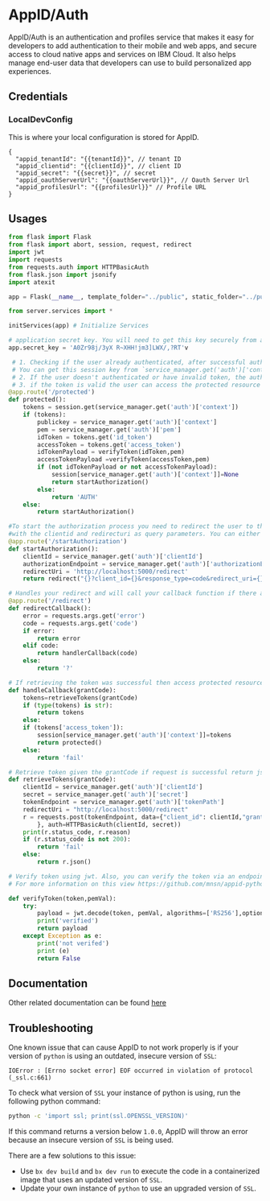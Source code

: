 # AppID/Auth

 AppID/Auth is an authentication and profiles service that makes it easy for developers to add authentication to their mobile and web apps, and secure access to cloud native apps and services on IBM Cloud. It also helps manage end-user data that developers can use to build personalized app experiences.
##  Credentials

###  LocalDevConfig

This is where your local configuration is stored for AppID.
```
{
  "appid_tenantId": "{{tenantId}}", // tenant ID
  "appid_clientid": "{{clientId}}", // client ID
  "appid_secret": "{{secret}}", // secret
  "appid_oauthServerUrl": "{{oauthServerUrl}}", // Oauth Server Url
  "appid_profilesUrl": "{{profilesUrl}}" // Profile URL
}
```

## Usages

```python
from flask import Flask
from flask import abort, session, request, redirect
import jwt
import requests
from requests.auth import HTTPBasicAuth
from flask.json import jsonify
import atexit

app = Flask(__name__, template_folder="../public", static_folder="../public", static_url_path='')

from server.services import *

initServices(app) # Initialize Services

# application secret key. You will need to get this key securely from another source
app.secret_key = 'A0Zr98j/3yX R~XHH!jm3]LWX/,?RT'v

 # 1. Checking if the user already authenticated, after successful authentication. This code saves the token on the session on AUTH_AUTH_CONTEX parameter.
 # You can get this session key from `service_manager.get('auth')['context']
 # 2. If the user doesn't authenticated or have invalid token, the authorization proccess need to start
 # 3. if the token is valid the user can access the protected resource
@app.route('/protected')
def protected():
    tokens = session.get(service_manager.get('auth')['context'])
    if (tokens):
        publickey = service_manager.get('auth')['context']
        pem = service_manager.get('auth')['pem']
        idToken = tokens.get('id_token')
        accessToken = tokens.get('access_token')
        idTokenPayload = verifyToken(idToken,pem)
        accessTokenPayload =verifyToken(accessToken,pem)
        if (not idTokenPayload or not accessTokenPayload):
            session[service_manager.get('auth')['context']]=None
            return startAuthorization()
        else:
            return 'AUTH'
    else:
        return startAuthorization()

#To start the authorization process you need to redirect the user to the AppId endpoint. You can get this endpoint from `service_manager.get('auth')['authorizationEndpoint']`
#with the clientid and redirecturi as query parameters. You can either redirect to an anonyomous user by adding the query parameter `&idp=appid_anon`
@app.route('/startAuthorization')
def startAuthorization():
    clientId = service_manager.get('auth')['clientId']
    authorizationEndpoint = service_manager.get('auth')['authorizationEndpoint']
    redirectUri = 'http://localhost:5000/redirect'
    return redirect("{}?client_id={}&response_type=code&redirect_uri={}&scope=appid_default&idp=appid_anon".format(authorizationEndpoint,clientId,redirectUri))

# Handles your redirect and will call your callback function if there are no errors
@app.route('/redirect')
def redirectCallback():
    error = requests.args.get('error')
    code = requests.args.get('code')
    if error:
        return error
    elif code:
        return handlerCallback(code)
    else:
        return '?'

# If retrieving the token was successful then access protected resource / function
def handleCallback(grantCode):
    tokens=retrieveTokens(grantCode)
    if (type(tokens) is str):
        return tokens
    else:
    if (tokens['access_token']):
        session[service_manager.get('auth')['context']]=tokens
        return protected()
    else:
        return 'fail'

# Retrieve token given the grantCode if request is successful return json token        
def retrieveTokens(grantCode):
    clientId = service_manager.get('auth')['clientId']
    secret = service_manager.get('auth')['secret']
    tokenEndpoint = service_manager.get('auth')['tokenPath']
    redirectUri = "http://localhost:5000/redirect"
    r = requests.post(tokenEndpoint, data={"client_id": clientId,"grant_type": "authorization_code","redirect_uri": redirectUri,"code": grantCode
		}, auth=HTTPBasicAuth(clientId, secret))
    print(r.status_code, r.reason)
    if (r.status_code is not 200):
        return 'fail'
    else:
        return r.json()

# Verify token using jwt. Also, you can verify the token via an endpoint. Introspection endpoint can be retrieve from `service_manager.get('auth')['introspectEndpoint']`
# For more information on this view https://github.com/mnsn/appid-python-flask-example/tree/master/Validation%20with%20token%20introspection%20endpoint

def verifyToken(token,pemVal):
    try:
        payload = jwt.decode(token, pemVal, algorithms=['RS256'],options={'verify_aud':False})
        print('verified')
        return payload
    except Exception as e:
        print('not verifed')
        print (e)
        return False  
```

## Documentation

Other related documentation can be found [here](https://github.com/mnsn/appid-python-flask-example)

## Troubleshooting

One known issue that can cause AppID to not work properly is if your version of `python` is using an outdated, insecure version of `SSL`:
```
IOError : [Errno socket error] EOF occurred in violation of protocol (_ssl.c:661)
```

To check what version of `SSL` your instance of python is using, run the following python command:
```bash
python -c 'import ssl; print(ssl.OPENSSL_VERSION)'
```
If this command returns a version below `1.0.0`, AppID will throw an error because an insecure version of `SSL` is being used.

There are a few solutions to this issue:
* Use `bx dev build` and `bx dev run` to execute the code in a containerized image that uses an updated version of `SSL`.
* Update your own instance of `python` to use an upgraded version of `SSL`.